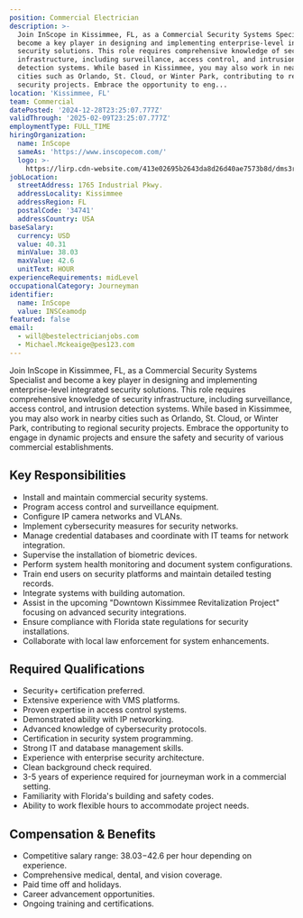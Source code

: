 ```yaml
---
position: Commercial Electrician
description: >-
  Join InScope in Kissimmee, FL, as a Commercial Security Systems Specialist and
  become a key player in designing and implementing enterprise-level integrated
  security solutions. This role requires comprehensive knowledge of security
  infrastructure, including surveillance, access control, and intrusion
  detection systems. While based in Kissimmee, you may also work in nearby
  cities such as Orlando, St. Cloud, or Winter Park, contributing to regional
  security projects. Embrace the opportunity to eng...
location: 'Kissimmee, FL'
team: Commercial
datePosted: '2024-12-28T23:25:07.777Z'
validThrough: '2025-02-09T23:25:07.777Z'
employmentType: FULL_TIME
hiringOrganization:
  name: InScope
  sameAs: 'https://www.inscopecom.com/'
  logo: >-
    https://lirp.cdn-website.com/413e02695b2643da8d26d40ae7573b8d/dms3rep/multi/opt/Inscope+logo+for+website-a85d3781-1920w.png
jobLocation:
  streetAddress: 1765 Industrial Pkwy.
  addressLocality: Kissimmee
  addressRegion: FL
  postalCode: '34741'
  addressCountry: USA
baseSalary:
  currency: USD
  value: 40.31
  minValue: 38.03
  maxValue: 42.6
  unitText: HOUR
experienceRequirements: midLevel
occupationalCategory: Journeyman
identifier:
  name: InScope
  value: INSCeamodp
featured: false
email:
  - will@bestelectricianjobs.com
  - Michael.Mckeaige@pes123.com
---
```




Join InScope in Kissimmee, FL, as a Commercial Security Systems Specialist and become a key player in designing and implementing enterprise-level integrated security solutions. This role requires comprehensive knowledge of security infrastructure, including surveillance, access control, and intrusion detection systems. While based in Kissimmee, you may also work in nearby cities such as Orlando, St. Cloud, or Winter Park, contributing to regional security projects. Embrace the opportunity to engage in dynamic projects and ensure the safety and security of various commercial establishments.

## Key Responsibilities
- Install and maintain commercial security systems.
- Program access control and surveillance equipment.
- Configure IP camera networks and VLANs.
- Implement cybersecurity measures for security networks.
- Manage credential databases and coordinate with IT teams for network integration.
- Supervise the installation of biometric devices.
- Perform system health monitoring and document system configurations.
- Train end users on security platforms and maintain detailed testing records.
- Integrate systems with building automation.
- Assist in the upcoming "Downtown Kissimmee Revitalization Project" focusing on advanced security integrations.
- Ensure compliance with Florida state regulations for security installations.
- Collaborate with local law enforcement for system enhancements.

## Required Qualifications
- Security+ certification preferred.
- Extensive experience with VMS platforms.
- Proven expertise in access control systems.
- Demonstrated ability with IP networking.
- Advanced knowledge of cybersecurity protocols.
- Certification in security system programming.
- Strong IT and database management skills.
- Experience with enterprise security architecture.
- Clean background check required.
- 3-5 years of experience required for journeyman work in a commercial setting.
- Familiarity with Florida's building and safety codes.
- Ability to work flexible hours to accommodate project needs.

## Compensation & Benefits
- Competitive salary range: $38.03-$42.6 per hour depending on experience.
- Comprehensive medical, dental, and vision coverage.
- Paid time off and holidays.
- Career advancement opportunities.
- Ongoing training and certifications.
